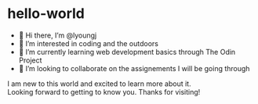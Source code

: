 # hello-world

- 👋 Hi there, I’m @lyoungj
- 👀 I’m interested in coding and the outdoors
- 🌱 I’m currently learning web development basics through The Odin Project
- 💞️ I’m looking to collaborate on the assignements I will be going through

I am new to this world and excited to learn more about it.  
Looking forward to getting to know you.
Thanks for visiting!  
